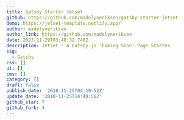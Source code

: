 ```yaml
---
title: Gatsby Starter Jetset
github: https://github.com/madelyneriksen/gatsby-starter-jetset
demo: https://jetset-template.netlify.app/
author: madelyneriksen
author_link: https://github.com/madelyneriksen
date: 2023-11-29T03:48:32.740Z
description: Jetset - A Gatsby.js 'Coming Soon' Page Starter
ssg:
  - Gatsby
css: []
ui: []
cms: []
category: []
draft: false
publish_date: '2018-11-25T04:19:52Z'
update_date: '2018-11-25T14:49:56Z'
github_star: 7
github_fork: 4
---
```

